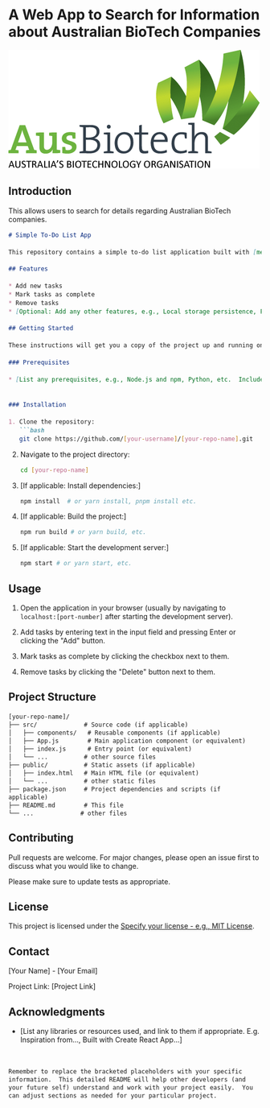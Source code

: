 # A Web App to Search for Information about Australian BioTech Companies 

![Alt text](./images/AusBioTech_logo.png)

## Introduction

This allows users to search for details regarding Australian BioTech companies.

```markdown
# Simple To-Do List App

This repository contains a simple to-do list application built with [mention the technologies used, e.g., HTML, CSS, JavaScript, React, Vue, etc.].  It allows users to add, remove, and mark tasks as complete.

## Features

* Add new tasks
* Mark tasks as complete
* Remove tasks
* [Optional: Add any other features, e.g., Local storage persistence, Filtering, Sorting, Due dates, etc.]

## Getting Started

These instructions will get you a copy of the project up and running on your local machine for development and testing purposes.

### Prerequisites

* [List any prerequisites, e.g., Node.js and npm, Python, etc.  Include version numbers if specific versions are required.  For example: Node.js v16 or higher]


### Installation

1. Clone the repository:
   ```bash
   git clone https://github.com/[your-username]/[your-repo-name].git
   ```

2. Navigate to the project directory:
   ```bash
   cd [your-repo-name]
   ```

3. [If applicable: Install dependencies:]
   ```bash
   npm install  # or yarn install, pnpm install etc.
   ```

4. [If applicable: Build the project:]
   ```bash
   npm run build # or yarn build, etc.
   ```

5. [If applicable: Start the development server:]
   ```bash
   npm start # or yarn start, etc.
   ```

## Usage

1. Open the application in your browser (usually by navigating to `localhost:[port-number]` after starting the development server).

2. Add tasks by entering text in the input field and pressing Enter or clicking the "Add" button.

3. Mark tasks as complete by clicking the checkbox next to them.

4. Remove tasks by clicking the "Delete" button next to them.


## Project Structure

```
[your-repo-name]/
├── src/             # Source code (if applicable)
│   ├── components/   # Reusable components (if applicable)
│   ├── App.js        # Main application component (or equivalent)
│   ├── index.js      # Entry point (or equivalent)
│   └── ...          # other source files
├── public/          # Static assets (if applicable)
│   ├── index.html   # Main HTML file (or equivalent)
│   └── ...          # other static files
├── package.json     # Project dependencies and scripts (if applicable)
├── README.md        # This file
└── ...             # other files
```


## Contributing

Pull requests are welcome. For major changes, please open an issue first to discuss what you would like to change.

Please make sure to update tests as appropriate.



## License

This project is licensed under the [Specify your license - e.g., MIT License](LICENSE).


## Contact

[Your Name] - [Your Email]

Project Link: [Project Link]


## Acknowledgments

* [List any libraries or resources used, and link to them if appropriate. E.g.  Inspiration from..., Built with Create React App...]
```


Remember to replace the bracketed placeholders with your specific information.  This detailed README will help other developers (and your future self) understand and work with your project easily.  You can adjust sections as needed for your particular project.
